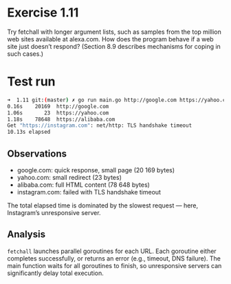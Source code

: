 # Exercise 1.11

Try fetchall with longer argument lists, such as samples from the top million web sites available at alexa.com. How does the program behave if a web site just doesn’t respond? (Section 8.9 describes mechanisms for coping in such cases.)

# Test run

```bash
➜  1.11 git:(master) ✗ go run main.go http://google.com https://yahoo.com https://alibaba.com https://instagram.com      
0.16s    20169  http://google.com
1.06s       23  https://yahoo.com
1.18s    78648  https://alibaba.com
Get "https://instagram.com": net/http: TLS handshake timeout
10.13s elapsed
```

## Observations

- google.com: quick response, small page (20 169 bytes)
- yahoo.com: small redirect (23 bytes)
- alibaba.com: full HTML content (78 648 bytes)
- instagram.com: failed with TLS handshake timeout

The total elapsed time is dominated by the slowest request — here, Instagram’s unresponsive server.

## Analysis

`fetchall` launches parallel goroutines for each URL.
Each goroutine either completes successfully, or returns an error (e.g., timeout, DNS failure).
The main function waits for all goroutines to finish, so unresponsive servers can significantly delay total execution.